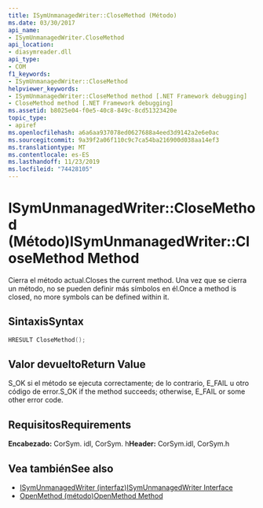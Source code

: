 ```yaml
---
title: ISymUnmanagedWriter::CloseMethod (Método)
ms.date: 03/30/2017
api_name:
- ISymUnmanagedWriter.CloseMethod
api_location:
- diasymreader.dll
api_type:
- COM
f1_keywords:
- ISymUnmanagedWriter::CloseMethod
helpviewer_keywords:
- ISymUnmanagedWriter::CloseMethod method [.NET Framework debugging]
- CloseMethod method [.NET Framework debugging]
ms.assetid: b8025e04-f0e5-40c8-849c-8cd51323420e
topic_type:
- apiref
ms.openlocfilehash: a6a6aa937078ed0627688a4eed3d9142a2e6e0ac
ms.sourcegitcommit: 9a39f2a06f110c9c7ca54ba216900d038aa14ef3
ms.translationtype: MT
ms.contentlocale: es-ES
ms.lasthandoff: 11/23/2019
ms.locfileid: "74428105"
---
```

# <a name="isymunmanagedwriterclosemethod-method"></a><span data-ttu-id="96723-102">ISymUnmanagedWriter::CloseMethod (Método)</span><span class="sxs-lookup"><span data-stu-id="96723-102">ISymUnmanagedWriter::CloseMethod Method</span></span>
<span data-ttu-id="96723-103">Cierra el método actual.</span><span class="sxs-lookup"><span data-stu-id="96723-103">Closes the current method.</span></span> <span data-ttu-id="96723-104">Una vez que se cierra un método, no se pueden definir más símbolos en él.</span><span class="sxs-lookup"><span data-stu-id="96723-104">Once a method is closed, no more symbols can be defined within it.</span></span>  
  
## <a name="syntax"></a><span data-ttu-id="96723-105">Sintaxis</span><span class="sxs-lookup"><span data-stu-id="96723-105">Syntax</span></span>  
  
```cpp  
HRESULT CloseMethod();  
```  
  
## <a name="return-value"></a><span data-ttu-id="96723-106">Valor devuelto</span><span class="sxs-lookup"><span data-stu-id="96723-106">Return Value</span></span>  
 <span data-ttu-id="96723-107">S_OK si el método se ejecuta correctamente; de lo contrario, E_FAIL u otro código de error.</span><span class="sxs-lookup"><span data-stu-id="96723-107">S_OK if the method succeeds; otherwise, E_FAIL or some other error code.</span></span>  
  
## <a name="requirements"></a><span data-ttu-id="96723-108">Requisitos</span><span class="sxs-lookup"><span data-stu-id="96723-108">Requirements</span></span>  
 <span data-ttu-id="96723-109">**Encabezado:** CorSym. idl, CorSym. h</span><span class="sxs-lookup"><span data-stu-id="96723-109">**Header:** CorSym.idl, CorSym.h</span></span>  
  
## <a name="see-also"></a><span data-ttu-id="96723-110">Vea también</span><span class="sxs-lookup"><span data-stu-id="96723-110">See also</span></span>

- [<span data-ttu-id="96723-111">ISymUnmanagedWriter (interfaz)</span><span class="sxs-lookup"><span data-stu-id="96723-111">ISymUnmanagedWriter Interface</span></span>](../../../../docs/framework/unmanaged-api/diagnostics/isymunmanagedwriter-interface.md)
- [<span data-ttu-id="96723-112">OpenMethod (método)</span><span class="sxs-lookup"><span data-stu-id="96723-112">OpenMethod Method</span></span>](../../../../docs/framework/unmanaged-api/diagnostics/isymunmanagedwriter-openmethod-method.md)
